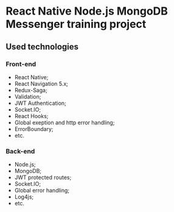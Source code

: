 # React Native Node.js MongoDB Messenger training project
## Used technologies
### Front-end
* React Native;
* React Navigation 5.x;
* Redux-Saga;
* Validation;
* JWT Authentication;
* Socket.IO;
* React Hooks;
* Global exeption and http error handling;
* ErrorBoundary;
* etc.
### Back-end
* Node.js;
* MongoDB;
* JWT protected routes;
* Socket.IO;
* Global error handling;
* Log4js;
* etc.
